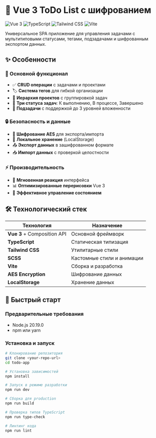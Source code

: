 # 📝 Vue 3 ToDo List с шифрованием

![Vue 3](https://img.shields.io/badge/Vue.js-3.x-green)
![TypeScript](https://img.shields.io/badge/TypeScript-5.x-blue)
![Tailwind CSS](https://img.shields.io/badge/Tailwind-CSS-purple)
![Vite](https://img.shields.io/badge/Vite-7.x-orange)

Универсальное SPA приложение для управления задачами с мультитиповыми статусами, тегами, подзадачами и шифрованным экспортом данных.

## ✨ Особенности

### 🎯 Основной функционал
- ✅ **CRUD операции** с задачами и проектами
- 🏷️ **Система тегов** для гибкой организации
- 📂 **Иерархия проектов** с группировкой задач
- 🔄 **Три статуса задач**: К выполнению, В процессе, Завершено
- 📝 **Подзадачи** с поддержкой до 3 уровней вложенности

### 🔒 Безопасность и данные
- 🔐 **Шифрование AES** для экспорта/импорта
- 💾 **Локальное хранение** (LocalStorage)
- 📤 **Экспорт данных** в зашифрованном формате
- 📥 **Импорт данных** с проверкой целостности

### ⚡ Производительность
- 🚀 **Мгновенная реакция** интерфейса
- 📊 **Оптимизированные перерисовки** Vue 3
- 🎯 **Эффективное управление состоянием**

## 🛠 Технологический стек

| Технология | Назначение |
|------------|------------|
| **Vue 3** + Composition API | Основной фреймворк |
| **TypeScript** | Статическая типизация |
| **Tailwind CSS** | Утилитарные стили |
| **SCSS** | Кастомные стили и анимации |
| **Vite** | Сборка и разработка |
| **AES Encryption** | Шифрование данных |
| **LocalStorage** | Хранение данных |

## 🚀 Быстрый старт

### Предварительные требования
- Node.js 20.19.0
- npm или yarn

### Установка и запуск

```bash
# Клонирование репозитория
git clone <your-repo-url>
cd todo-app

# Установка зависимостей
npm install

# Запуск в режиме разработки
npm run dev

# Сборка для production
npm run build

# Проверка типов TypeScript
npm run type-check

# Линтинг кода
npm run lint
